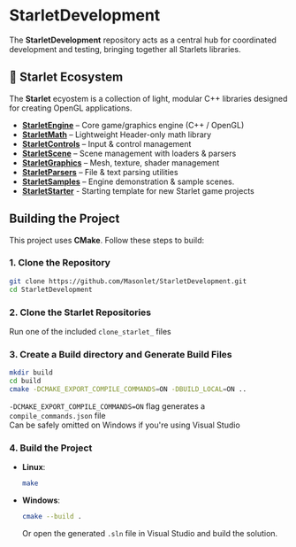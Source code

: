 # StarletDevelopment
The **StarletDevelopment** repository acts as a central hub for coordinated development and testing, bringing together all Starlets libraries. 

## 🚀 Starlet Ecosystem
The **Starlet** ecyostem is a collection of light, modular C++ libraries designed for creating OpenGL applications. 

- [**StarletEngine**](https://github.com/Masonlet/StarletEngine) – Core game/graphics engine (C++ / OpenGL)
- [**StarletMath**](https://github.com/Masonlet/StarletMath) – Lightweight Header-only math library
- [**StarletControls**](https://github.com/Masonlet/StarletControls) – Input & control management
- [**StarletScene**](https://github.com/Masonlet/StarletScene) – Scene management with loaders & parsers
- [**StarletGraphics**](https://github.com/Masonlet/StarletGraphics) – Mesh, texture, shader management
- [**StarletParsers**](https://github.com/Masonlet/StarletParsers) – File & text parsing utilities
- [**StarletSamples**](https://github.com/Masonlet/StarletSamples) – Engine demonstration & sample scenes.
- [**StarletStarter**](https://github.com/Masonlet/StarletStarter) - Starting template for new Starlet game projects

## Building the Project
This project uses **CMake**. Follow these steps to build:

### 1. Clone the Repository
```bash
git clone https://github.com/Masonlet/StarletDevelopment.git
cd StarletDevelopment
```

### 2. Clone the Starlet Repositories
Run one of the included `clone_starlet_` files

### 3. Create a Build directory and Generate Build Files
```bash
mkdir build
cd build 
cmake -DCMAKE_EXPORT_COMPILE_COMMANDS=ON -DBUILD_LOCAL=ON ..
```
`-DCMAKE_EXPORT_COMPILE_COMMANDS=ON` flag generates a `compile_commands.json` file  
Can be safely omitted on Windows if you're using Visual Studio

### 4. Build the Project
- **Linux**:
  ```bash
  make
  ```

- **Windows**:
  ```bash
  cmake --build .
  ```
  Or open the generated `.sln` file in Visual Studio and build the solution.
